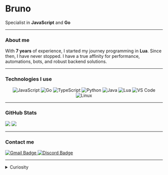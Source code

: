 # Bruno
Specialist in **JavaScript** and **Go**

---

### About me

With **7 years** of experience, I started my journey programming in **Lua**. Since then, I have never stopped.
I have a true affinity for performance, automations, bots, and robust backend solutions.

---

### Technologies I use

<p align="center">
  <img src="https://img.shields.io/badge/JavaScript-000000?style=for-the-badge&logo=javascript&logoColor=white" alt="JavaScript"/>
  <img src="https://img.shields.io/badge/Go-000000?style=for-the-badge&logo=go&logoColor=white" alt="Go"/>
  <img src="https://img.shields.io/badge/TypeScript-000000?style=for-the-badge&logo=typescript&logoColor=white" alt="TypeScript"/>
  <img src="https://img.shields.io/badge/Python-000000?style=for-the-badge&logo=python&logoColor=white" alt="Python"/>
  <img src="https://img.shields.io/badge/Java-000000?style=for-the-badge&logo=java&logoColor=white" alt="Java"/>
  <img src="https://img.shields.io/badge/Lua-000000?style=for-the-badge&logo=lua&logoColor=white" alt="Lua"/>
  <img src="https://img.shields.io/badge/VS%20Code-000000?style=for-the-badge&logo=visual-studio-code&logoColor=white" alt="VS Code"/>
  <img src="https://img.shields.io/badge/Linux-000000?style=for-the-badge&logo=linux&logoColor=white" alt="Linux"/>
</p>

---

### GitHub Stats

<p align="left">
  <img src="https://github-readme-stats.vercel.app/api?username=brunooboy&show_icons=true&theme=dark&count_private=true" />
  <img src="https://github-readme-stats.vercel.app/api/top-langs/?username=brunooboy&layout=compact&theme=dark" />
</p>

---

### Contact me

<p align="left">
  <a href="mailto:brunooboy.dev@gmail.com">
    <img src="https://img.shields.io/badge/Gmail-000000?style=for-the-badge&logo=gmail&logoColor=white" alt="Gmail Badge"/>
  </a>
  <a href="https://discord.com/users/303699181900660737">
    <img src="https://img.shields.io/badge/byio-000000?style=for-the-badge&logo=discord&logoColor=white" alt="Discord Badge"/>
  </a>
</p>

---

<details>
  <summary>Curiosity</summary>
  <p>
    I started with Lua creating scripts and mods, and from there I explored everything that programming had to offer. Today, I create everything from apps to servers in Go.
  </p>
</details>
